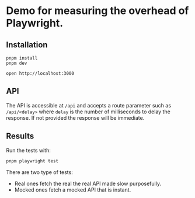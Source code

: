# Demo for measuring the overhead of Playwright.

## Installation

```
pnpm install
pnpm dev

open http://localhost:3000
```

## API

The API is accessible at `/api` and accepts a route parameter such as `/api/<delay>` where `delay` is the number of milliseconds to delay the response. If not provided the response will be immediate.

## Results

Run the tests with:

```bash
pnpm playwright test
```

There are two type of tests:

- Real ones fetch the real the real API made slow purposefully.
- Mocked ones fetch a mocked API that is instant.
